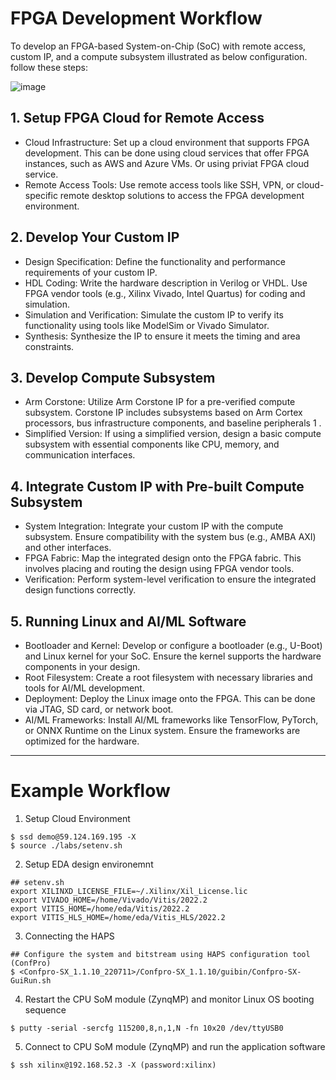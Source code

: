# FPGA Development Workflow
To develop an FPGA-based System-on-Chip (SoC) with remote access, custom IP, and a compute subsystem illustrated as below configuration. follow these steps:

![image](https://github.com/user-attachments/assets/94c0b13e-07f6-4e59-87d7-0b8dd2715340)

## 1. Setup FPGA Cloud for Remote Access

* Cloud Infrastructure: Set up a cloud environment that supports FPGA development. This can be done using cloud services that offer FPGA instances, such as AWS 
 and Azure VMs. Or using priviat FPGA cloud service.
* Remote Access Tools: Use remote access tools like SSH, VPN, or cloud-specific remote desktop solutions to access the FPGA development environment.

## 2. Develop Your Custom IP

  * Design Specification: Define the functionality and performance requirements of your custom IP.
  * HDL Coding: Write the hardware description in Verilog or VHDL. Use FPGA vendor tools (e.g., Xilinx Vivado, Intel Quartus) for coding and simulation.
  * Simulation and Verification: Simulate the custom IP to verify its functionality using tools like ModelSim or Vivado Simulator.
  * Synthesis: Synthesize the IP to ensure it meets the timing and area constraints.

## 3. Develop Compute Subsystem
  * Arm Corstone: Utilize Arm Corstone IP for a pre-verified compute subsystem. Corstone IP includes subsystems based on Arm Cortex processors, bus infrastructure components, and baseline peripherals 1 .
 * Simplified Version: If using a simplified version, design a basic compute subsystem with essential components like CPU, memory, and communication interfaces.

## 4. Integrate Custom IP with Pre-built Compute Subsystem
 * System Integration: Integrate your custom IP with the compute subsystem. Ensure compatibility with the system bus (e.g., AMBA AXI) and other interfaces.
 * FPGA Fabric: Map the integrated design onto the FPGA fabric. This involves placing and routing the design using FPGA vendor tools.
 * Verification: Perform system-level verification to ensure the integrated design functions correctly.

## 5. Running Linux and AI/ML Software
 * Bootloader and Kernel: Develop or configure a bootloader (e.g., U-Boot) and Linux kernel for your SoC. Ensure the kernel supports the hardware components in your design.
 * Root Filesystem: Create a root filesystem with necessary libraries and tools for AI/ML development.
 * Deployment: Deploy the Linux image onto the FPGA. This can be done via JTAG, SD card, or network boot.
 * AI/ML Frameworks: Install AI/ML frameworks like TensorFlow, PyTorch, or ONNX Runtime on the Linux system. Ensure the frameworks are optimized for the hardware.

---
# Example Workflow
1. Setup Cloud Environment

```
$ ssd demo@59.124.169.195 -X
$ source ./labs/setenv.sh
```

2. Setup EDA design environemnt
   
```
## setenv.sh
export XILINXD_LICENSE_FILE=~/.Xilinx/Xil_License.lic
export VIVADO_HOME=/home/Vivado/Vitis/2022.2
export VITIS_HOME=/home/eda/Vitis/2022.2
export VITIS_HLS_HOME=/home/eda/Vitis_HLS/2022.2
```

3. Connecting the HAPS

```
## Configure the system and bitstream using HAPS configuration tool (ConfPro)
$ <Confpro-SX_1.1.10_220711>/Confpro-SX_1.1.10/guibin/Confpro-SX-GuiRun.sh
```

4. Restart the CPU SoM module (ZynqMP) and monitor Linux OS booting sequence
```
$ putty -serial -sercfg 115200,8,n,1,N -fn 10x20 /dev/ttyUSB0
```

5. Connect to CPU SoM module (ZynqMP) and run the application software
```
$ ssh xilinx@192.168.52.3 -X (password:xilinx)
```




